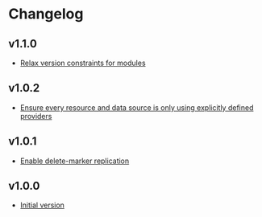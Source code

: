 # Changelog

## v1.1.0

- [Relax version constraints for modules](https://github.com/babbel/terraform-aws-s3-bucket-with-cross-region-replication/pull/8)

## v1.0.2

- [Ensure every resource and data source is only using explicitly defined providers](https://github.com/babbel/terraform-aws-s3-bucket-with-cross-region-replication/pull/4)

## v1.0.1

- [Enable delete-marker replication](https://github.com/babbel/terraform-aws-s3-bucket-with-cross-region-replication/pull/2)

## v1.0.0

- [Initial version](https://github.com/babbel/terraform-aws-s3-bucket-with-cross-region-replication/pull/1)
